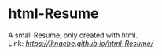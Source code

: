 # html-Resume

A small Resume, only created with html.
<br>
Link: *https://jknaebe.github.io/html-Resume/*
